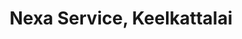 ---
title: "Nexa Service, Keelkattalai"
url: /chennai/nexa-service-keelkattalai/
shop: Autowerkstatt
---
